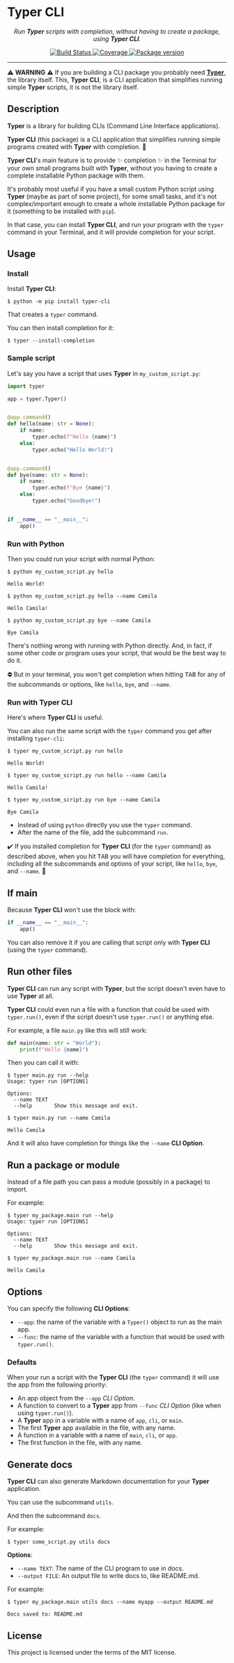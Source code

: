 # Typer CLI

<p align="center">
    <em>Run <strong>Typer</strong> scripts with completion, without having to create a package, using <strong>Typer CLI</strong>.</em>
</p>
<p align="center">
<a href="https://travis-ci.com/tiangolo/typer-cli" target="_blank">
    <img src="https://travis-ci.com/tiangolo/typer-cli.svg?branch=master" alt="Build Status">
</a>
<a href="https://codecov.io/gh/tiangolo/typer-cli" target="_blank">
    <img src="https://codecov.io/gh/tiangolo/typer-cli/branch/master/graph/badge.svg" alt="Coverage">
</a>
<a href="https://pypi.org/project/typer-cli" target="_blank">
    <img src="https://badge.fury.io/py/typer-cli.svg" alt="Package version">
</a>
</p>

---

⚠️ **WARNING** ⚠️ If you are building a CLI package you probably need [**Typer**](https://typer.tiangolo.com/), the library itself. This, **Typer CLI**, is a CLI application that simplifies running simple **Typer** scripts, it is not the library itself.

## Description

**Typer** is a library for building CLIs (Command Line Interface applications).

**Typer CLI** (this package) is a CLI application that simplifies running simple programs created with **Typer** with completion. 🚀

**Typer CLI**'s main feature is to provide ✨ completion ✨ in the Terminal for your own small programs built with **Typer**, without you having to create a complete installable Python package with them.

It's probably most useful if you have a small custom Python script using **Typer** (maybe as part of some project), for some small tasks, and it's not complex/important enough to create a whole installable Python package for it (something to be installed with `pip`).

In that case, you can install **Typer CLI**, and run your program with the `typer` command in your Terminal, and it will provide completion for your script.

## Usage

### Install

Install **Typer CLI**:

```console
$ python -m pip install typer-cli
```

That creates a `typer` command.

You can then install completion for it:

```console
$ typer --install-completion
```

### Sample script

Let's say you have a script that uses **Typer** in `my_custom_script.py`:

```Python
import typer

app = typer.Typer()


@app.command()
def hello(name: str = None):
    if name:
        typer.echo(f"Hello {name}")
    else:
        typer.echo("Hello World!")


@app.command()
def bye(name: str = None):
    if name:
        typer.echo(f"Bye {name}")
    else:
        typer.echo("Goodbye!")


if __name__ == "__main__":
    app()
```

### Run with Python

Then you could run your script with normal Python:

```console
$ python my_custom_script.py hello

Hello World!

$ python my_custom_script.py hello --name Camila

Hello Camila!

$ python my_custom_script.py bye --name Camila

Bye Camila
```

There's nothing wrong with running with Python directly. And, in fact, if some other code or program uses your script, that would be the best way to do it.

⛔️ But in your terminal, you won't get completion when hitting <kbd>TAB</kbd> for any of the subcommands or options, like `hello`, `bye`, and `--name`.

### Run with **Typer CLI**

Here's where **Typer CLI** is useful.

You can also run the same script with the `typer` command you get after installing `typer-cli`:

```console
$ typer my_custom_script.py run hello

Hello World!

$ typer my_custom_script.py run hello --name Camila

Hello Camila!

$ typer my_custom_script.py run bye --name Camila

Bye Camila
```

* Instead of using `python` directly you use the `typer` command.
* After the name of the file, add the subcommand `run`.

✔️ If you installed completion for **Typer CLI** (for the `typer` command) as described above, when you hit <kbd>TAB</kbd> you will have completion for everything, including all the subcommands and options of your script, like `hello`, `bye`, and `--name`. 🚀

## If main

Because **Typer CLI** won't use the block with:

```Python
if __name__ == "__main__":
    app()
```

You can also remove it if you are calling that script only with **Typer CLI** (using the `typer` command).

## Run other files

**Typer CLI** can run any script with **Typer**, but the script doesn't even have to use **Typer** at all.

**Typer CLI** could even run a file with a function that could be used with `typer.run()`, even if the script doesn't use `typer.run()` or anything else.

For example, a file `main.py` like this will still work:

```Python
def main(name: str = "World"):
    print(f"Hello {name}")
```

Then you can call it with:

```console
$ typer main.py run --help
Usage: typer run [OPTIONS]

Options:
  --name TEXT
  --help       Show this message and exit.

$ typer main.py run --name Camila

Hello Camila
```

And it will also have completion for things like the `--name` **CLI Option**.

## Run a package or module

Instead of a file path you can pass a module (possibly in a package) to import.

For example:

```console
$ typer my_package.main run --help
Usage: typer run [OPTIONS]

Options:
  --name TEXT
  --help       Show this message and exit.

$ typer my_package.main run --name Camila

Hello Camila
```

## Options

You can specify the following **CLI Options**:

* `--app`: the name of the variable with a `Typer()` object to run as the main app.
* `--func`: the name of the variable with a function that would be used with `typer.run()`.

### Defaults

When your run a script with the **Typer CLI** (the `typer` command) it will use the app from the following priority:

* An app object from the `--app` *CLI Option*.
* A function to convert to a **Typer** app from `--func` *CLI Option* (like when using `typer.run()`).
* A **Typer** app in a variable with a name of `app`, `cli`, or `main`.
* The first **Typer** app available in the file, with any name.
* A function in a variable with a name of `main`, `cli`, or `app`.
* The first function in the file, with any name.

## Generate docs

**Typer CLI** can also generate Markdown documentation for your **Typer** application.

You can use the subcommand `utils`.

And then the subcommand `docs`.

For example:

```console
$ typer some_script.py utils docs
```

**Options**:

* `--name TEXT`: The name of the CLI program to use in docs.
* `--output FILE`: An output file to write docs to, like README.md.

For example:

```console
$ typer my_package.main utils docs --name myapp --output README.md

Docs saved to: README.md
```

## License

This project is licensed under the terms of the MIT license.
